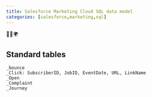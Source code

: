 ```yaml
---
title: Salesforce Marketing Cloud SQL data model
categories: [salesforce,marketing,sql]
---
```


<p class="text-center">🐍👑🌍</p>

<!--more-->

## Standard tables
```console
_bounce
_Click: SubscriberID, JobID, EventDate, URL, LinkName
_Open
_Complaint
_Journey
```
